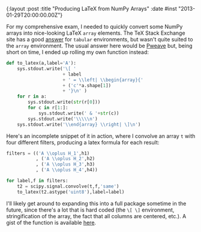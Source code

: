 {:layout :post
 :title "Producing LaTeX from NumPy Arrays"
 :date #inst "2013-01-29T20:00:00.00Z"}

For my comprehensive exam, I needed to quickly convert some NumPy
arrays into nice-looking LaTeX `array` elements.  The TeX Stack
Exchange site has a good [answer][1] for `tabular` environments, but
wasn't quite suited to the `array` environment.  The usual answer here
would be [Pweave][2] but, being short on time, I ended up rolling my
own function instead:

```python
def to_latex(a,label='A'):
    sys.stdout.write('\[ '
                     + label
                     + ' = \\left| \\begin{array}{'
                     + ('c'*a.shape[1])
                     + '}\n' )
    for r in a:
        sys.stdout.write(str(r[0]))
        for c in r[1:]:
            sys.stdout.write(' & '+str(c))
        sys.stdout.write('\\\\\n')
    sys.stdout.write('\\end{array} \\right| \]\n')
```

Here's an incomplete snippet of it in action, where I convolve an
array `t` with four different filters, producing a latex formula for
each result:

```python
filters = (('A \\oplus H_1',h1)
           , ('A \\oplus H_2',h2)
           , ('A \\oplus H_3',h3)
           , ('A \\oplus H_4',h4))

for label,f in filters:
    t2 = scipy.signal.convolve(t,f,'same')
    to_latex(t2.astype('uint8'),label=label)
```

I'll likely get around to expanding this into a full package sometime
in the future, since there's a lot that is hard coded (the `\[ \]`
environment, stringification of the array, the fact that all columns
are centered, etc.).  A gist of the function is available [here][3].

[1]: https://tex.stackexchange.com/questions/54990/convert-numpy-array-into-tabular
[2]: https://mpastell.com/pweave/
[3]: https://gist.github.com/4665827
